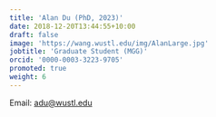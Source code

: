 ```yaml
---
title: 'Alan Du (PhD, 2023)'
date: 2018-12-20T13:44:55+10:00
draft: false
image: 'https://wang.wustl.edu/img/AlanLarge.jpg'
jobtitle: 'Graduate Student (MGG)'
orcid: '0000-0003-3223-9705'
promoted: true
weight: 6
---
```

Email: adu@wustl.edu
